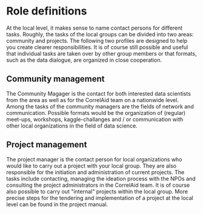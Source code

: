 # Role definitions

At the local level, it makes sense to name contact persons for different tasks. Roughly, the tasks of the local groups can be divided into two areas: community and projects. The following two profiles are designed to help you create clearer responsibilities. It is of course still possible and useful that individual tasks are taken over by other group members or that formats, such as the data dialogue, are organized in close cooperation.

## Community management

The Community Magager is the contact for both interested data scientists from the area as well as for the CorrelAid team on a nationwide level. Among the tasks of the community managers are the fields of network and communication. Possible formats would be the organization of \(regular\) meet-ups, workshops, kaggle-challanges and / or communication with other local organizations in the field of data science.

## Project management

The project manager is the contact person for local organizations who would like to carry out a project with your local group. They are also responsible for the initiation and administration of current projects. The tasks include contacting, managing the ideation process with the NPOs and consulting the project administrators in the CorrelAid team. It is of course also possible to carry out "internal" projects within the local group. More precise steps for the tendering and implementation of a project at the local level can be found in the project manual.

